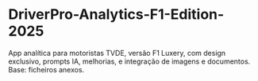 # DriverPro-Analytics-F1-Edition-2025
App analítica para motoristas TVDE, versão F1 Luxery, com design exclusivo, prompts IA, melhorias, e integração de imagens e documentos. Base: ficheiros anexos.
